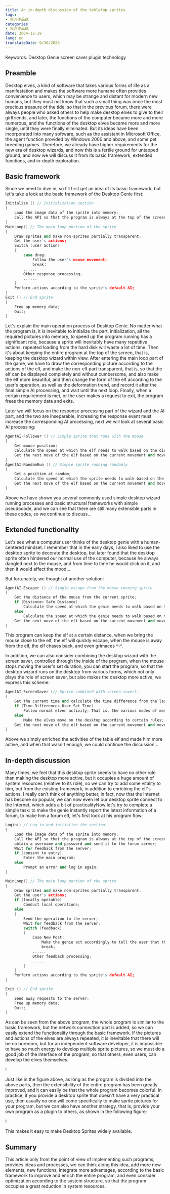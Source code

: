 ```yaml
---
title: An in-depth discussion of the tabletop sprites
tags:
- 冰河作品选
categories:
- 冰河作品选
date: 2004-12-19
lang: en
translateDate: 9/30/2023
---
```


Keywords: Desktop Genie screen saver plugin technology

## Preamble

Desktop elves, a kind of software that takes various forms of life as a manifestation and makes the software more humane often provides convenience to users, which may be strange and distant for modern new humans, but they must not know that such a small thing was once the most precious treasure of the tide, so that in the previous forum, there were always people who asked others to help make desktop elves to give to their girlfriends, and later, the functions of the computer became more and more numerous, and the functions of the desktop elves became more and more single, until they were finally eliminated. But its ideas have been incorporated into many software, such as the assistant in Microsoft Office, the agent function provided by Windows 2000 and above, and some pet breeding games. Therefore, we already have higher requirements for the new era of desktop wizards, and now this is a fertile ground for untapped ground, and now we will discuss it from its basic framework, extended functions, and in-depth exploration.

## Basic framework

Since we need to dive in, so I'll first get an idea of its basic framework, but let's take a look at the basic framework of the Desktop Genie first:

```cpp
Initialize () // initialization section
{
    Load the image data of the sprite into memory;
    Call the API so that the program is always at the top of the screen;
}
MainLoop() // The main loop portion of the sprite
{
    Draw sprites and make non-sprites partially transparent;
    Get the user's actions;
    Switch (user action)
    {
        case drag:
            Follow the user's mouse movement;
            break；
        ......
        Other response processing;
        ......
    }
    Perform actions according to the sprite's default AI;
}
Exit () // End sprite
{
    Free up memory data;
    Quit;
}
```

Let's explain the main operation process of Desktop Genie. No matter what the program is, it is inevitable to initialize the part, initialization, all the required pictures into memory, to speed up the program running has a significant role, because a sprite will inevitably have many repetitive actions, repeated loading from the hard disk will waste a lot of time. Then it's about keeping the entire program at the top of the screen, that is, keeping the desktop wizard within view. After entering the main loop part of the game, we have to draw the corresponding picture according to the actions of the elf, and make the non-elf part transparent, that is, so that the elf can be displayed completely and without cumbersome, and also make the elf more beautiful, and then change the form of the elf according to the user's operation, as well as the deformation trend, and record it after the final simple AI processing, and wait until the next loop. Finally, when a certain requirement is met, or the user makes a request to exit, the program frees the memory data and exits.

Later we will focus on the response processing part of the wizard and the AI part, and the two are inseparable, increasing the response event must increase the corresponding AI processing, next we will look at several basic AI processing:

```cpp
AgentAI-Follower () // Simple sprite that runs with the mouse
{
    Get mouse position;
    Calculate the speed at which the elf needs to walk based on the distance of the mouse from the current sprite; When the distance is very far, a fast run is required
    Get the next move of the elf based on the current movement and movement trend of the sprite;
}
AgentAI-RandomRun () // Simple sprite running randomly
{
    Get a position at random;
    Calculate the speed at which the sprite needs to walk based on the distance between the random position and the current sprite position; When the distance is very far, a fast run is required
    Get the next move of the elf based on the current movement and movement trend of the sprite;
}

```

Above we have shown you several commonly used simple desktop wizard running processes and basic structural frameworks with simple pseudocode, and we can see that there are still many extensible parts in these codes, so we continue to discuss...

## Extended functionality

Let's see what a computer user thinks of the desktop genie with a human-centered mindset. I remember that in the early days, I also liked to use the desktop sprite to decorate the desktop, but later found that the desktop sprite often hindered our normal use of the computer, because he always dangled next to the mouse, and from time to time he would click on it, and then it would affect the mood...

But fortunately, we thought of another solution:

```cpp
AgentAI-Escaper () // Simple escape from the mouse running sprite
{
    Get the distance of the mouse from the current sprite;
    if (Distance> Safe Distance)
        Calculate the speed at which the genie needs to walk based on the distance between the mouse and the safe distance; When the distance is very far, a fast run is required
    else
        Calculate the speed at which the genie needs to walk based on the distance between the mouse and the safe distance; When the distance is close, a fast run is required
    Get the next move of the elf based on the current movement and movement trend of the sprite;
}
```

This program can keep the elf at a certain distance, when we bring the mouse close to the elf, the elf will quickly escape, when the mouse is away from the elf, the elf chases back, and even grimaces ^-^.

In addition, we can also consider combining the desktop wizard with the screen saver, controlled through the inside of the program, when the mouse stops moving the user's set duration, you can start the program, so that the desktop wizard runs on the desktop from various forms, which not only plays the role of screen saver, but also makes the desktop more active, we express this scheme:

```cpp
AgentAI-ScreenSaver (// Sprite combined with screen saver).
{
    Get the current time and calculate the time difference from the last mouse movement;
    if (Time Difference< User Set Time)
        Follow normal elven activity; That is, the various modes of movement mentioned earlier
    else
        Make the elves move on the desktop according to certain rules; This rule is usually to make the genie walk all over the screen
    Get the next move of the elf based on the current movement and movement trend of the sprite;
}
```

Above we simply enriched the activities of the table elf and made him more active, and when that wasn't enough, we could continue the discussion...

## In-depth discussion

Many times, we feel that this desktop sprite seems to have no other role than making the desktop more active, but it occupies a huge amount of system resources (relative to its role), so we can try to add some vitality to him, but from the existing framework, in addition to enriching the elf's actions, I really can't think of anything better, in fact, now that the Internet has become so popular, we can now even let our desktop sprite connect to the Internet, which adds a bit of practicalityNow let's try to complete a simple task: to make the genie instantly report the latest information of a forum, to make him a forum elf, let's first look at his program flow:

```cpp
Login() // Log in and initialize the section
{
    Load the image data of the sprite into memory;
    Call the API so that the program is always at the top of the screen;
    obtain a username and password and send it to the forum server;
    Wait for feedback from the server;
    if (consent to entry)
        Enter the main program;
    else
        Prompt an error and log in again;
}

MainLoop() // The main loop portion of the sprite
{
    Draw sprites and make non-sprites partially transparent;
    Get the user's actions;
    if (locally operable)
        Conduct local operations;
    else
    {
        Send the operation to the server;
        Wait for feedback from the server;
        switch (feedback)
        {
            Case New Post:
                Make the genie act accordingly to tell the user that there is a new sticker; The user can define what kind of information is accepted
                break；
            ......
            Other feedback processing;
            ......
        }
    }
    Perform actions according to the sprite's default AI;
}

Exit () // End sprite
{
    Send away requests to the server;
    Free up memory data;
    Quit;
}

```

As can be seen from the above program, the whole program is similar to the basic framework, but the network connection part is added, so we can easily extend the functionality through the basic framework.
If the pictures and actions of the elves are always repeated, it is inevitable that there will be no boredom, but for an independent software developer, it is impossible to have so much energy to develop multiple sprite pictures, so we must do a good job of the interface of the program, so that others, even users, can develop the elves themselves.

! [](1.png)

Just like in the figure above, as long as the program is divided into the above parts, then the extensibility of the entire program has been greatly improved, and it can easily be that the whole program becomes colorful.
In practice, if you provide a desktop sprite that doesn't have a very practical use, then usually no one will come specifically to make sprite pictures for your program, but we can also have another strategy, that is, provide your own program as a plugin to others, as shown in the following figure:

! [](2.png)

This makes it easy to make Desktop Sprites widely available.

## Summary

This article only from the point of view of implementing such programs, provides ideas and processes, we can think along this idea, add more new elements, new functions, integrate more advantages, according to the basic framework to improve and enrich the entire program, and even consider optimization according to the system structure, so that the program occupies a great reduction in system resources.
